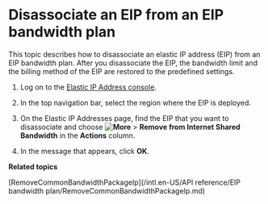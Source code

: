 # Disassociate an EIP from an EIP bandwidth plan

This topic describes how to disassociate an elastic IP address \(EIP\) from an EIP bandwidth plan. After you disassociate the EIP, the bandwidth limit and the billing method of the EIP are restored to the predefined settings.

1.  Log on to the [Elastic IP Address console](https://vpc.console.aliyun.com/eip).

2.  In the top navigation bar, select the region where the EIP is deployed.

3.  On the Elastic IP Addresses page, find the EIP that you want to disassociate and choose **![More](https://static-aliyun-doc.oss-accelerate.aliyuncs.com/assets/img/en-US/1382169951/p143776.png)** \> **Remove from Internet Shared Bandwidth** in the **Actions** column.

4.  In the message that appears, click **OK**.


**Related topics**  


[RemoveCommonBandwidthPackageIp](/intl.en-US/API reference/EIP bandwidth plan/RemoveCommonBandwidthPackageIp.md)

